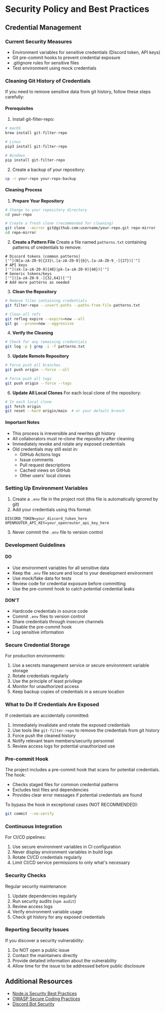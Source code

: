 # Security Policy and Best Practices

## Credential Management

### Current Security Measures

- Environment variables for sensitive credentials (Discord token, API keys)
- Git pre-commit hooks to prevent credential exposure
- .gitignore rules for sensitive files
- Test environment using mock credentials

### Cleaning Git History of Credentials

If you need to remove sensitive data from git history, follow these steps carefully:

#### Prerequisites

1. Install git-filter-repo:

```bash
# macOS
brew install git-filter-repo

# Linux
pip3 install git-filter-repo

# Windows
pip install git-filter-repo
```

2. Create a backup of your repository:

```bash
cp -r your-repo your-repo-backup
```

#### Cleaning Process

1. **Prepare Your Repository**

```bash
# Change to your repository directory
cd your-repo

# Create a fresh clone (recommended for cleaning)
git clone --mirror git@github.com:username/your-repo.git repo-mirror
cd repo-mirror
```

2. **Create a Pattern File**
Create a file named `patterns.txt` containing patterns of credentials to remove:

```
# Discord tokens (common patterns)
['"](N[a-zA-Z0-9]{23}\.[a-zA-Z0-9]{6}\.[a-zA-Z0-9_-]{27})['"]
# API keys
['"](sk-[a-zA-Z0-9]{48}|pk-[a-zA-Z0-9]{48})['"]
# Generic tokens/keys
['"]([a-zA-Z0-9_-]{32,64})['"]
# Add more patterns as needed
```

3. **Clean the Repository**

```bash
# Remove files containing credentials
git filter-repo --invert-paths --paths-from-file patterns.txt

# Clean all refs
git reflog expire --expire=now --all
git gc --prune=now --aggressive
```

4. **Verify the Cleaning**

```bash
# Check for any remaining credentials
git log -p | grep -i -f patterns.txt
```

5. **Update Remote Repository**

```bash
# Force push all branches
git push origin --force --all

# Force push all tags
git push origin --force --tags
```

6. **Update All Local Clones**
For each local clone of the repository:

```bash
# In each local clone
git fetch origin
git reset --hard origin/main  # or your default branch
```

#### Important Notes

- This process is irreversible and rewrites git history
- All collaborators must re-clone the repository after cleaning
- Immediately revoke and rotate any exposed credentials
- Old credentials may still exist in:
  - GitHub Actions logs
  - Issue comments
  - Pull request descriptions
  - Cached views on GitHub
  - Other users' local clones

### Setting Up Environment Variables

1. Create a `.env` file in the project root (this file is automatically ignored by git)
2. Add your credentials using this format:

```
DISCORD_TOKEN=your_discord_token_here
OPENROUTER_API_KEY=your_openrouter_api_key_here
```

3. Never commit the `.env` file to version control

### Development Guidelines

#### DO

- Use environment variables for all sensitive data
- Keep the `.env` file secure and local to your development environment
- Use mock/fake data for tests
- Review code for credential exposure before committing
- Use the pre-commit hook to catch potential credential leaks

#### DON'T

- Hardcode credentials in source code
- Commit `.env` files to version control
- Share credentials through insecure channels
- Disable the pre-commit hook
- Log sensitive information

### Secure Credential Storage

For production environments:

1. Use a secrets management service or secure environment variable storage
2. Rotate credentials regularly
3. Use the principle of least privilege
4. Monitor for unauthorized access
5. Keep backup copies of credentials in a secure location

### What to Do If Credentials Are Exposed

If credentials are accidentally committed:

1. Immediately invalidate and rotate the exposed credentials
2. Use tools like `git-filter-repo` to remove the credentials from git history
3. Force push the cleaned history
4. Notify relevant team members/security personnel
5. Review access logs for potential unauthorized use

### Pre-commit Hook

The project includes a pre-commit hook that scans for potential credentials. The hook:

- Checks staged files for common credential patterns
- Excludes test files and dependencies
- Provides clear error messages if potential credentials are found

To bypass the hook in exceptional cases (NOT RECOMMENDED):

```bash
git commit --no-verify
```

### Continuous Integration

For CI/CD pipelines:

1. Use secure environment variables in CI configuration
2. Never display environment variables in build logs
3. Rotate CI/CD credentials regularly
4. Limit CI/CD service permissions to only what's necessary

### Security Checks

Regular security maintenance:

1. Update dependencies regularly
2. Run security audits (`npm audit`)
3. Review access logs
4. Verify environment variable usage
5. Check git history for any exposed credentials

### Reporting Security Issues

If you discover a security vulnerability:

1. Do NOT open a public issue
2. Contact the maintainers directly
3. Provide detailed information about the vulnerability
4. Allow time for the issue to be addressed before public disclosure

## Additional Resources

- [Node.js Security Best Practices](https://nodejs.org/en/security/)
- [OWASP Secure Coding Practices](https://owasp.org/www-project-secure-coding-practices-quick-reference-guide/)
- [Discord Bot Security](https://discord.com/developers/docs/topics/security)
